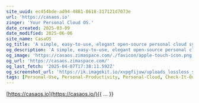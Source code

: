 ```yaml
---
site_uuid: ec454bde-ad94-4881-8618-317121d7073e
url: 'https://casaos.io'
zinger: 'Your Personal Cloud OS.'
date_created: 2025-03-09
date_modified: 2025-06-06
site_name: CasaOS
og_title: 'A simple, easy-to-use, elegant open-source personal cloud system'
og_description: 'A simple, easy-to-use, elegant open-source personal cloud system'
og_image: 'https://casaos.zimaspace.com/./favicon/apple-touch-icon.png'
og_url: 'https://casaos.zimaspace.com/'
og_last_fetch: '2025-04-07T17:38:11.592Z'
og_screenshot_url: 'https://ik.imagekit.io/xvpgfijuw/uploads_lossless_screenshots_20250527_CasaOS_og_screenshot.jpeg'
tags: [Personal-Use, Personal-Productivity, Personal-Cloud, Check-It-Out]
---
```


[https://casaos.io](https://casaos.io/){{ ... }}